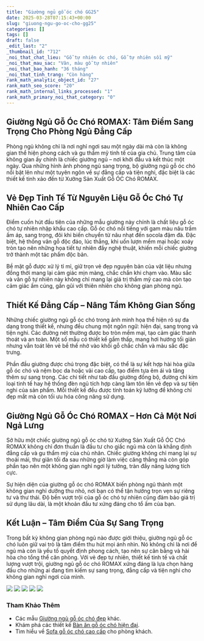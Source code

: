 ```yaml
---
title: "Giường ngủ gỗ óc chó GG25"
date: 2025-03-28T07:15:43+00:00
slug: "giuong-ngu-go-oc-cho-gg25"
categories: []
tags: []
draft: false
_edit_last: "2"
_thumbnail_id: "712"
_noi_that_chat_lieu: "Gỗ tự nhiên óc chó, Gỗ tự nhiên sồi mỹ"
_noi_that_mau_sac: "Vân, màu gỗ tự nhiên"
_noi_that_bao_hanh: "36 tháng"
_noi_that_tinh_trang: "Còn hàng"
rank_math_analytic_object_id: "27"
rank_math_seo_score: "20"
rank_math_internal_links_processed: "1"
rank_math_primary_noi_that_category: "0"
---
```

## Giường Ngủ Gỗ Óc Chó ROMAX: Tâm Điểm Sang Trọng Cho Phòng Ngủ Đẳng Cấp

Phòng ngủ không chỉ là nơi nghỉ ngơi sau một ngày dài mà còn là không gian thể hiện phong cách và gu thẩm mỹ tinh tế của gia chủ. Trung tâm của không gian ấy chính là chiếc giường ngủ – nơi khởi đầu và kết thúc một ngày. Qua những hình ảnh phòng ngủ sang trọng, bộ giường ngủ gỗ óc chó nổi bật lên như một tuyên ngôn về sự đẳng cấp và tiện nghi, đặc biệt là các thiết kế tinh xảo đến từ Xưởng Sản Xuất Gỗ ÓC Chó ROMAX.

## Vẻ Đẹp Tinh Tế Từ Nguyên Liệu Gỗ Óc Chó Tự Nhiên Cao Cấp

Điểm cuốn hút đầu tiên của những mẫu giường này chính là chất liệu gỗ óc chó tự nhiên nhập khẩu cao cấp. Gỗ óc chó nổi tiếng với gam màu nâu trầm ấm áp, sang trọng, đôi khi biến chuyển từ nâu nhạt đến socola đậm đà. Đặc biệt, hệ thống vân gỗ độc đáo, lúc thẳng, khi uốn lượn mềm mại hoặc xoáy tròn tạo nên những họa tiết tự nhiên đầy nghệ thuật, khiến mỗi chiếc giường trở thành một tác phẩm độc bản.

Bề mặt gỗ được xử lý tỉ mỉ, giữ trọn vẻ đẹp nguyên bản của vật liệu nhưng đồng thời mang lại cảm giác mịn màng, chắc chắn khi chạm vào. Màu sắc và vân gỗ tự nhiên này không chỉ mang lại giá trị thẩm mỹ cao mà còn tạo cảm giác ấm cúng, gần gũi với thiên nhiên cho không gian phòng ngủ.

## Thiết Kế Đẳng Cấp – Nâng Tầm Không Gian Sống

Những chiếc giường ngủ gỗ óc chó trong ảnh minh họa thể hiện rõ sự đa dạng trong thiết kế, nhưng đều chung một ngôn ngữ: hiện đại, sang trọng và tiện nghi. Các đường nét thường được bo tròn mềm mại, tạo cảm giác thanh thoát và an toàn. Một số mẫu có thiết kế gầm thấp, mang hơi hướng tối giản nhưng vẫn toát lên vẻ bề thế nhờ vào khối gỗ chắc chắn và màu sắc đặc trưng.

Phần đầu giường được chú trọng đặc biệt, có thể là sự kết hợp hài hòa giữa gỗ óc chó và nệm bọc da hoặc vải cao cấp, tạo điểm tựa êm ái và tăng thêm sự sang trọng. Các chi tiết như tab đầu giường đồng bộ, đường chỉ kim loại tinh tế hay hệ thống đèn ngủ tích hợp càng làm tôn lên vẻ đẹp và sự tiện nghi của sản phẩm. Mỗi thiết kế đều được tính toán kỹ lưỡng để không chỉ đẹp mắt mà còn tối ưu hóa công năng sử dụng.

## Giường Ngủ Gỗ Óc Chó ROMAX – Hơn Cả Một Nơi Ngả Lưng

Sở hữu một chiếc giường ngủ gỗ óc chó từ Xưởng Sản Xuất Gỗ ÓC Chó ROMAX không chỉ đơn thuần là đầu tư cho giấc ngủ mà còn là khẳng định đẳng cấp và gu thẩm mỹ của chủ nhân. Chiếc giường không chỉ mang lại sự thoải mái, thư giãn tối đa sau những giờ làm việc căng thẳng mà còn góp phần tạo nên một không gian nghỉ ngơi lý tưởng, tràn đầy năng lượng tích cực.

Sự hiện diện của giường gỗ óc chó ROMAX biến phòng ngủ thành một không gian nghỉ dưỡng thu nhỏ, nơi bạn có thể tận hưởng trọn vẹn sự riêng tư và thư thái. Độ bền vượt trội của gỗ óc chó tự nhiên cũng đảm bảo giá trị sử dụng lâu dài, là một khoản đầu tư xứng đáng cho tổ ấm của bạn.

## Kết Luận – Tâm Điểm Của Sự Sang Trọng

Trong bất kỳ không gian phòng ngủ nào được giới thiệu, giường ngủ gỗ óc chó luôn giữ vai trò là tâm điểm thu hút mọi ánh nhìn. Nó không chỉ là nơi để ngủ mà còn là yếu tố quyết định phong cách, tạo nên sự cân bằng và hài hòa cho tổng thể căn phòng. Với vẻ đẹp tự nhiên, thiết kế tinh tế và chất lượng vượt trội, giường ngủ gỗ óc chó ROMAX xứng đáng là lựa chọn hàng đầu cho những ai đang tìm kiếm sự sang trọng, đẳng cấp và tiện nghi cho không gian nghỉ ngơi của mình.

![](https://romax.vn/wp-content/uploads/2025/03/giuong-go-oc-cho-gg25-20-1280x1005.webp)
![](https://romax.vn/wp-content/uploads/2025/03/giuong-go-oc-cho-gg25-21-1280x1490.webp)
![](https://romax.vn/wp-content/uploads/2025/03/giuong-go-oc-cho-gg25-22-1280x853.webp)
![](https://romax.vn/wp-content/uploads/2025/03/giuong-go-oc-cho-gg25-23-1280x720.webp)
![](https://romax.vn/wp-content/uploads/2025/03/giuong-go-oc-cho-gg25-24-1280x1000.webp)

### Tham Khảo Thêm

* Các mẫu [Giường ngủ gỗ óc chó đẹp](https://romax.vn/danh-muc/phong-ngu/giuong-go-oc-cho/) khác.
* Khám phá các thiết kế [Bàn ăn gỗ óc chó hiện đại](https://romax.vn/danh-muc/phong-bep/ban-an-go-oc-cho/).
* Tìm hiểu về [Sofa gỗ óc chó cao cấp](https://romax.vn/danh-muc/phong-khach/sofa-go-oc-cho/) cho phòng khách.